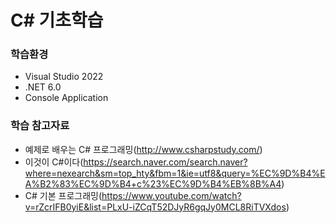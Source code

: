 # C# 기초학습

### 학습환경
- Visual Studio 2022
- .NET 6.0
- Console Application

### 학습 참고자료
- 예제로 배우는 C# 프로그래밍(http://www.csharpstudy.com/)
- 이것이 C#이다(https://search.naver.com/search.naver?where=nexearch&sm=top_hty&fbm=1&ie=utf8&query=%EC%9D%B4%EA%B2%83%EC%9D%B4+c%23%EC%9D%B4%EB%8B%A4)
- C# 기본 프로그래밍(https://www.youtube.com/watch?v=rZcrIFB0yiE&list=PLxU-iZCqT52DJyR6gqJy0MCL8RiTVXdos)
